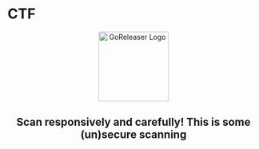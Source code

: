 # CTF

<p align="center">
  <img alt="GoReleaser Logo" src="https://storage.googleapis.com/trufflehog-static-sources/pixel_pig.png" height="140" />
  <h2 align="center">Scan responsively and carefully! This is some (un)secure scanning</h2>
</p>
